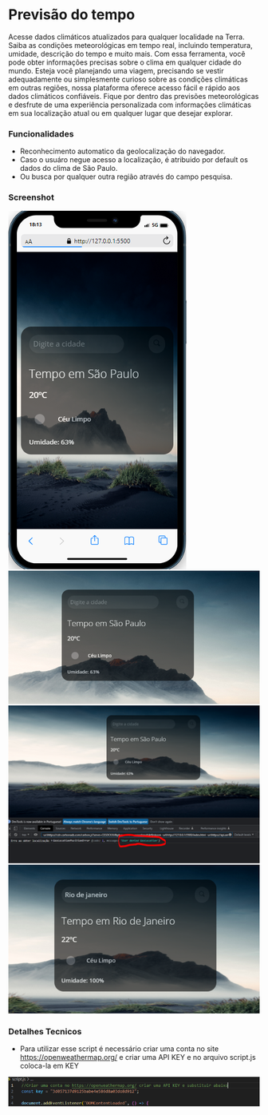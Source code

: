 
# Previsão do tempo

Acesse dados climáticos atualizados para qualquer localidade na Terra. Saiba as condições meteorológicas em tempo real, incluindo temperatura, umidade, descrição do tempo e muito mais. Com essa ferramenta, você pode obter informações precisas sobre o clima em qualquer cidade do mundo. Esteja você planejando uma viagem, precisando se vestir adequadamente ou simplesmente curioso sobre as condições climáticas em outras regiões, nossa plataforma oferece acesso fácil e rápido aos dados climáticos confiáveis. Fique por dentro das previsões meteorológicas e desfrute de uma experiência personalizada com informações climáticas em sua localização atual ou em qualquer lugar que desejar explorar.

### Funcionalidades

- Reconhecimento automatico da geolocalização do navegador.
- Caso o usuáro negue acesso a localização, é atribuido por default os dados do clima de São Paulo.
- Ou busca por qualquer outra região através do campo pesquisa.

### Screenshot

![Mobile](screenshot/mobile.PNG)
![PC](screenshot/PC.PNG)
![errorLocation](screenshot/errorLocation.PNG)
![serch](screenshot/search.PNG)

### Detalhes Tecnicos

- Para utilizar esse script é necessário criar uma conta no site https://openweathermap.org/ e criar uma API KEY e no arquivo script.js coloca-la em KEY

![apikey](screenshot/apikey.PNG)
